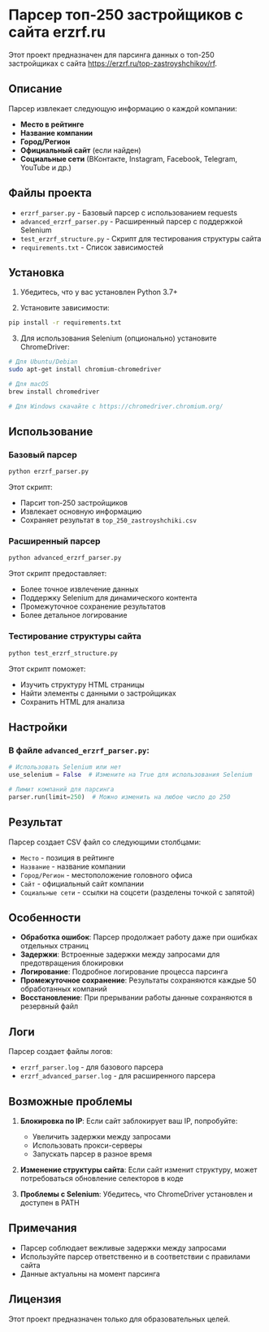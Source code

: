 # Парсер топ-250 застройщиков с сайта erzrf.ru

Этот проект предназначен для парсинга данных о топ-250 застройщиках с сайта https://erzrf.ru/top-zastroyshchikov/rf.

## Описание

Парсер извлекает следующую информацию о каждой компании:
- **Место в рейтинге** 
- **Название компании**
- **Город/Регион**
- **Официальный сайт** (если найден)
- **Социальные сети** (ВКонтакте, Instagram, Facebook, Telegram, YouTube и др.)

## Файлы проекта

- `erzrf_parser.py` - Базовый парсер с использованием requests
- `advanced_erzrf_parser.py` - Расширенный парсер с поддержкой Selenium
- `test_erzrf_structure.py` - Скрипт для тестирования структуры сайта
- `requirements.txt` - Список зависимостей

## Установка

1. Убедитесь, что у вас установлен Python 3.7+

2. Установите зависимости:
```bash
pip install -r requirements.txt
```

3. Для использования Selenium (опционально) установите ChromeDriver:
```bash
# Для Ubuntu/Debian
sudo apt-get install chromium-chromedriver

# Для macOS
brew install chromedriver

# Для Windows скачайте с https://chromedriver.chromium.org/
```

## Использование

### Базовый парсер

```bash
python erzrf_parser.py
```

Этот скрипт:
- Парсит топ-250 застройщиков
- Извлекает основную информацию
- Сохраняет результат в `top_250_zastroyshchiki.csv`

### Расширенный парсер

```bash
python advanced_erzrf_parser.py
```

Этот скрипт предоставляет:
- Более точное извлечение данных
- Поддержку Selenium для динамического контента
- Промежуточное сохранение результатов
- Более детальное логирование

### Тестирование структуры сайта

```bash
python test_erzrf_structure.py
```

Этот скрипт поможет:
- Изучить структуру HTML страницы
- Найти элементы с данными о застройщиках
- Сохранить HTML для анализа

## Настройки

### В файле `advanced_erzrf_parser.py`:

```python
# Использовать Selenium или нет
use_selenium = False  # Измените на True для использования Selenium

# Лимит компаний для парсинга
parser.run(limit=250)  # Можно изменить на любое число до 250
```

## Результат

Парсер создает CSV файл со следующими столбцами:
- `Место` - позиция в рейтинге
- `Название` - название компании
- `Город/Регион` - местоположение головного офиса
- `Сайт` - официальный сайт компании
- `Социальные сети` - ссылки на соцсети (разделены точкой с запятой)

## Особенности

- **Обработка ошибок**: Парсер продолжает работу даже при ошибках отдельных страниц
- **Задержки**: Встроенные задержки между запросами для предотвращения блокировки
- **Логирование**: Подробное логирование процесса парсинга
- **Промежуточное сохранение**: Результаты сохраняются каждые 50 обработанных компаний
- **Восстановление**: При прерывании работы данные сохраняются в резервный файл

## Логи

Парсер создает файлы логов:
- `erzrf_parser.log` - для базового парсера
- `erzrf_advanced_parser.log` - для расширенного парсера

## Возможные проблемы

1. **Блокировка по IP**: Если сайт заблокирует ваш IP, попробуйте:
   - Увеличить задержки между запросами
   - Использовать прокси-серверы
   - Запускать парсер в разное время

2. **Изменение структуры сайта**: Если сайт изменит структуру, может потребоваться обновление селекторов в коде

3. **Проблемы с Selenium**: Убедитесь, что ChromeDriver установлен и доступен в PATH

## Примечания

- Парсер соблюдает вежливые задержки между запросами
- Используйте парсер ответственно и в соответствии с правилами сайта
- Данные актуальны на момент парсинга

## Лицензия

Этот проект предназначен только для образовательных целей.